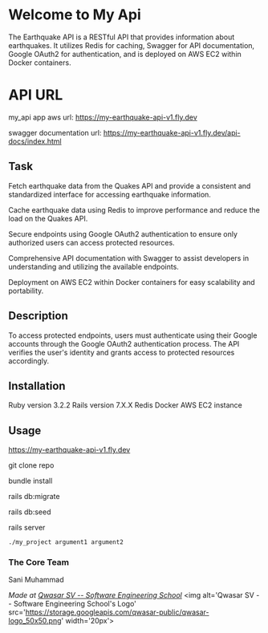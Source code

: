 # Welcome to My Api
The Earthquake API is a RESTful API that provides information about earthquakes. It utilizes Redis for caching, Swagger for API documentation, Google OAuth2 for authentication, and is deployed on AWS EC2 within Docker containers.

# API URL
my_api app aws url: https://my-earthquake-api-v1.fly.dev

swagger documentation url: https://my-earthquake-api-v1.fly.dev/api-docs/index.html

## Task
Fetch earthquake data from the Quakes API and provide a consistent and standardized interface for accessing earthquake information.

Cache earthquake data using Redis to improve performance and reduce the load on the Quakes API.

Secure endpoints using Google OAuth2 authentication to ensure only authorized users can access protected resources.

Comprehensive API documentation with Swagger to assist developers in understanding and utilizing the available endpoints.

Deployment on AWS EC2 within Docker containers for easy scalability and portability.

## Description
To access protected endpoints, users must authenticate using their Google accounts through the Google OAuth2 authentication process. The API verifies the user's identity and grants access to protected resources accordingly.

## Installation
Ruby version 3.2.2
Rails version 7.X.X
Redis
Docker
AWS EC2 instance

## Usage
https://my-earthquake-api-v1.fly.dev

git clone repo

bundle install

rails db:migrate

rails db:seed

rails server
```
./my_project argument1 argument2
```

### The Core Team

Sani Muhammad

<span><i>Made at <a href='https://qwasar.io'>Qwasar SV -- Software Engineering School</a></i></span>
<span><img alt='Qwasar SV -- Software Engineering School's Logo' src='https://storage.googleapis.com/qwasar-public/qwasar-logo_50x50.png' width='20px'></span>
